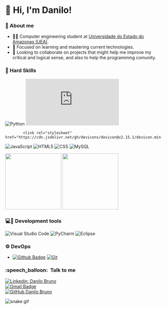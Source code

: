 # 👦 Hi, I'm Danilo! 

### 🙋 About me

- 👨‍🏫 Computer engineering student at <a href=https://www1.uea.edu.br/event.php rel=external target=_blank >Universidade do Estado do Amazonas (UEA)</a>.
- 👀 Focused on learning and mastering current technologies.
- 💞️ Looking to collaborate on projects that might help me improve my critical and logical sense, and also to help the programming comunity.

### 🚀 Hard Skills

![Python](https://img.shields.io/badge/-Python-333333?style=flat&logo=python)
![Java](https://cdn.jsdelivr.net/gh/devicons/devicon@v2.15.1/devicon.min.css)

            <link rel="stylesheet" href="https://cdn.jsdelivr.net/gh/devicons/devicon@v2.15.1/devicon.min.css">
          
![JavaScript](https://img.shields.io/badge/-JavaScript-333333?style=flat&logo=javascript)
![HTML5](https://img.shields.io/badge/-HTML5-333333?style=flat&logo=HTML5)
![CSS](https://img.shields.io/badge/-CSS3-333333?style=flat&logo=CSS3&logoColor=1572B6)
![MySQL](https://img.shields.io/badge/-MySQL-333333?style=flat&logo=mysql)

<div>
    <img height="180em" src="https://github-readme-stats.vercel.app/api/top-langs/?username=danilobsilv&layout=compact&theme=radical" />
    <img height="180em" src="https://github-readme-stats.vercel.app/api?username=danilobsilv&theme=radical&show_icons=true" />
</div>


### 💻🧰 Development tools
![Visual Studio Code](https://img.shields.io/badge/-Visual%20Studio%20Code-333333?style=flat&logo=visual-studio-code&logoColor=007ACC)
![PyCharm](https://img.shields.io/badge/-PyCharm-333333?style=flat&logo=pycharm&logoColor=ED872D)
![Eclipse](https://img.shields.io/badge/-Eclipse-333333?style=flat&logo=eclipse-ide&logoColor=2C2255)



### ⚙️ DevOps
- [![Github Badge](https://img.shields.io/badge/-Github-000?style=flat-square&logo=Github&logoColor=white&link=https://github.com/danilobsilv)](https://github.com/danilobsilv) <a target="_blank" rel="noopener noreferrer" href="https://camo.githubusercontent.com/3ea1c940cc08da19f16d17ca0c4704397dac1f12a1bb73f1174ae504c3e80a85/68747470733a2f2f696d672e736869656c64732e696f2f62616467652f2d4769742d3333333333333f7374796c653d666c6174266c6f676f3d676974"><img src="https://camo.githubusercontent.com/3ea1c940cc08da19f16d17ca0c4704397dac1f12a1bb73f1174ae504c3e80a85/68747470733a2f2f696d672e736869656c64732e696f2f62616467652f2d4769742d3333333333333f7374796c653d666c6174266c6f676f3d676974" alt="Git" data-canonical-src="https://img.shields.io/badge/-Git-333333?style=flat&amp;logo=git" style="max-width: 100%;"></a>

<h3> :speech_balloon: &nbsp;Talk to me </h3> 

[![Linkedin: Danilo Bruno](https://img.shields.io/badge/-danilobruno-blue?style=flat-square&logo=Linkedin&logoColor=white&link=https://www.linkedin.com/in/danilo-bruno-da-silva-30b917225/)](https://www.linkedin.com/in/danilo-bruno-da-silva-30b917225/)<br>
[![Gmail Badge](https://img.shields.io/badge/-danilobsilv@gmail.com-006bed?style=flat-square&logo=Gmail&logoColor=white&link=mailto:SEU-EMAIL)](mailto:danilobsilv@gmail.com)<br>
[![GitHub Danilo Bruno]( https://img.shields.io/github/followers/danilobsilv?label=follow&style=social)](https://github.com/danilobsilv)


![snake gif](https://github.com/danilobsilv/danilobsilv/blob/output/github-contribution-grid-snake.svg)
